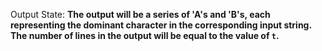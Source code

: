 Output State: **The output will be a series of 'A's and 'B's, each representing the dominant character in the corresponding input string. The number of lines in the output will be equal to the value of `t`.**